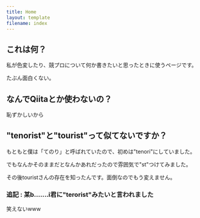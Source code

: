 ```yaml
---
title: Home
layout: template
filename: index
---
```


## これは何？

私が色変したり、競プロについて何か書きたいと思ったときに使うページです。

たぶん面白くない。


## なんでQiitaとか使わないの？

恥ずかしいから


## "tenorist"と"tourist"って似てないですか？

もともと僕は「てのり」と呼ばれていたので、初めは"tenori"にしていました。

でもなんかそのままだとなんかあれだったので雰囲気で"st"つけてみました。

その後touristさんの存在を知ったんです。面倒なのでもう変えません。


### 追記 : 某b.......i君に"terorist"みたいと言われました

笑えないwww

